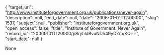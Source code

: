 {
  "target_url": "http://www.instituteforgovernment.org.uk/publications/never-again", 
  "description": null, 
  "end_date": null, 
  "date": "2006-01-01T12:00:00", 
  "slug": 1537, 
  "subject": null, 
  "publisher": "instituteforgovernment.org.uk", 
  "open_access": false, 
  "title": "Institute of Government: Never Again", 
  "record_id": "20060101T120000/p8ryhldBvuNDh49yDZm/KQ==", 
  "start_date": null
}

None